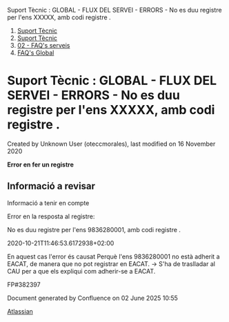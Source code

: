 Suport Tècnic : GLOBAL - FLUX DEL SERVEI - ERRORS - No es duu registre per l'ens XXXXX, amb codi registre .  

1.  [Suport Tècnic](index.html)
2.  [Suport Tècnic](13893782.html)
3.  [02 - FAQ's serveis](26313393.html)
4.  [FAQ's Global](28705585.html)

Suport Tècnic : GLOBAL - FLUX DEL SERVEI - ERRORS - No es duu registre per l'ens XXXXX, amb codi registre .
===========================================================================================================

Created by Unknown User (oteccmorales), last modified on 16 November 2020

**Error en fer un registre**

Informació a revisar
--------------------

  

Informació a tenir en compte

Error en la resposta al registre:

<resposta xmlns:xsd="http://www.w3.org/2001/XMLSchema" xmlns:xsi="http://www.w3.org/2001/XMLSchema-instance" xmlns="uri:GENCAT.CSI.Serveis">

<IdTransaccio /> <timeStamp horaInici="2020-10-21T11:46:53.6172938+02:00" horaFi="2020-10-21T11:46:53.6172938+02:00" />

<status CodiError="1002">No es duu registre per l'ens 9836280001, amb codi registre . </status>

<operacio Servei="SH\_REGE" Accio="RegistrarAssentament" />

<origen NomEns="" CodiEns="0" CIF="" />

<representat NomEns="" CodiEns="0" CIF="" />

<dades>

<xmlRegistreResp xmlns="uri:GENCAT.CSI.Serveis" xmlns:xsd="http://www.w3.org/2001/XMLSchema" xmlns:xsi="http://www.w3.org/2001/XMLSchema-instance">

<dataPresentacio>2020-10-21T11:46:53.6172938+02:00</dataPresentacio>

</xmlRegistreResp>

</dades>

</resposta>

En aquest cas l'error és causat Perquè l'ens 9836280001 no està adherit a EACAT, de manera que no pot registrar en EACAT. → S'ha de traslladar al CAU per a que els expliqui com adherir-se a EACAT.

FP#382397 

  

  

  

Document generated by Confluence on 02 June 2025 10:55

[Atlassian](http://www.atlassian.com/)